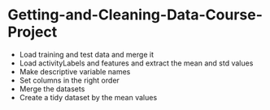 # Getting-and-Cleaning-Data-Course-Project

* Load training and test data and merge it
* Load activityLabels and features and extract the mean and std values
* Make descriptive variable names 
* Set columns in the right order
* Merge the datasets
* Create a tidy dataset by the mean values
